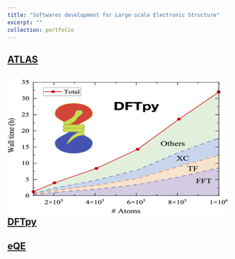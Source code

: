 ```yaml
---
title: "Softwares development for Large-scale Electronic Structure"
excerpt: ""
collection: portfolio
---
```

## [ATLAS](http://atlas-ch.cn/)
## <img src="./fig/DFTpy.png" alt="图片替换文本" width="500" height="313" align="left" /> [DFTpy](http://dftpy.rutgers.edu/)
## [eQE](http://eqe.rutgers.edu/)
